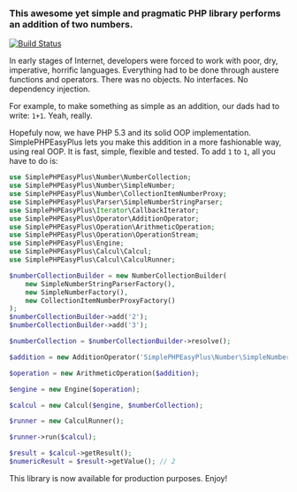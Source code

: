 ### This awesome yet simple and pragmatic PHP library performs an addition of two numbers.

[![Build Status](https://secure.travis-ci.org/Herzult/SimplePHPEasyPlus.png)](http://travis-ci.org/Herzult/SimplePHPEasyPlus)

In early stages of Internet, developers were forced to work with poor, dry, imperative, horrific languages.
Everything had to be done through austere functions and operators. There was no objects. No interfaces. No dependency injection.

For example, to make something as simple as an addition, our dads had to write: `1+1`.
Yeah, really.

Hopefuly now, we have PHP 5.3 and its solid OOP implementation.
SimplePHPEasyPlus lets you make this addition in a more fashionable way, using real OOP.
It is fast, simple, flexible and tested. To add `1` to `1`, all you have to do is:

```php
use SimplePHPEasyPlus\Number\NumberCollection;
use SimplePHPEasyPlus\Number\SimpleNumber;
use SimplePHPEasyPlus\Number\CollectionItemNumberProxy;
use SimplePHPEasyPlus\Parser\SimpleNumberStringParser;
use SimplePHPEasyPlus\Iterator\CallbackIterator;
use SimplePHPEasyPlus\Operator\AdditionOperator;
use SimplePHPEasyPlus\Operation\ArithmeticOperation;
use SimplePHPEasyPlus\Operation\OperationStream;
use SimplePHPEasyPlus\Engine;
use SimplePHPEasyPlus\Calcul\Calcul;
use SimplePHPEasyPlus\Calcul\CalculRunner;

$numberCollectionBuilder = new NumberCollectionBuilder(
    new SimpleNumberStringParserFactory(),
    new SimpleNumberFactory(),
    new CollectionItemNumberProxyFactory()
);
$numberCollectionBuilder->add('2');
$numberCollectionBuilder->add('3');

$numberCollection = $numberCollectionBuilder->resolve();

$addition = new AdditionOperator('SimplePHPEasyPlus\Number\SimpleNumber');

$operation = new ArithmeticOperation($addition);

$engine = new Engine($operation);

$calcul = new Calcul($engine, $numberCollection);

$runner = new CalculRunner();

$runner->run($calcul);

$result = $calcul->getResult();
$numericResult = $result->getValue(); // 2
```

This library is now available for production purposes. Enjoy!
